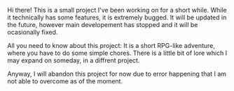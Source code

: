 Hi there! 
This is a small project I've been working on for a short while.
While it technically has some features, it is extremely bugged.
It will be updated in the future, however main developement has stopped and it will be ocasionally fixed.


All you need to know about this project: 
It is a short RPG-like adventure, where you have to do some simple chores.
There is a little bit of lore which I may expand on someday, in a diffrent project.

Anyway, I will abandon this project for now due to error happening that I am not able to overcome as of the moment.
